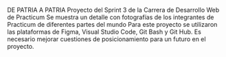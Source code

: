 DE PATRIA A PATRIA
Proyecto del Sprint 3 de la Carrera de Desarrollo Web de Practicum
Se muestra un detalle con fotografías de los integrantes de Practicum de diferentes partes del mundo
Para este proyecto se utilizaron las plataformas de Figma, Visual Studio Code, Git Bash y Git Hub.
Es necesario mejorar cuestiones de posicionamiento para un futuro en el proyecto.
